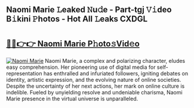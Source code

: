## Naomi Marie 𝙻eaked 𝙽u𝚍e - Part-tgj 𝚅𝚒deo B𝚒kini 𝙿hotos - Hot All 𝙻eaks CXDGL

# <h2><a href="http://ld5gj4j.urlbe.top/?page=Naomi+Marie">🔗🔗👉👉 Naomi Marie P𝚑oto𝚜Vid𝚎o</a></h2>

[![Naomi Marie](https://i.imgur.com/eBuTRDB.gif)](http://ld5gj4j.urlbe.top/?page=Naomi+Marie)
Naomi Marie, a complex and polarizing character, eludes easy comprehension. Her pioneering use of digital media for self-representation has enthralled and infuriated followers, igniting debates on identity, artistic expression, and the evolving nature of online societies. Despite the uncertainty of her next actions, her mark on online culture is indelible. Fueled by unyielding resolve and undeniable charisma, Naomi Marie presence in the virtual universe is unparalleled.
